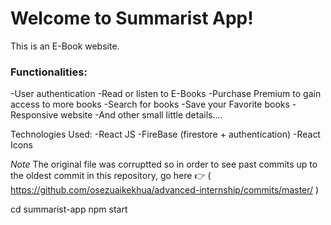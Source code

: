 # Welcome to Summarist App!

This is an E-Book website. 

<h3>Functionalities:</h3>

  -User authentication
  -Read or listen to E-Books
  -Purchase Premium to gain access to more books
  -Search for books
  -Save your Favorite books
  -Responsive website
  -And other small little details....

Technologies Used:
  -React JS
  -FireBase (firestore + authentication)
  -React Icons

  *Note*
The original file was corruptted so in order to see past commits up to
the oldest commit in this repository, go here 👉 
( https://github.com/osezuaikekhua/advanced-internship/commits/master/ )
  
cd summarist-app
npm start


